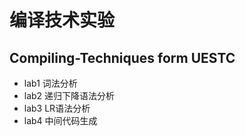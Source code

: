 # 编译技术实验
## Compiling-Techniques form UESTC
- lab1 词法分析
- lab2 递归下降语法分析
- lab3 LR语法分析
- lab4 中间代码生成
